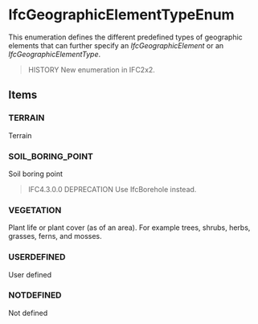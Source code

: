 # IfcGeographicElementTypeEnum

This enumeration defines the different predefined types of geographic elements that can further specify an _IfcGeographicElement_ or an _IfcGeographicElementType_.
<!-- end of short definition -->

> HISTORY New enumeration in IFC2x2.

## Items

### TERRAIN
Terrain

### SOIL_BORING_POINT
Soil boring point

> IFC4.3.0.0 DEPRECATION Use IfcBorehole instead.

### VEGETATION
Plant life or plant cover (as of an area). For example trees, shrubs, herbs, grasses, ferns, and mosses.

### USERDEFINED
User defined

### NOTDEFINED
Not defined